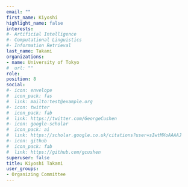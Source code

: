 ```yaml
---
email: ""
first_name: Kiyoshi
highlight_name: false
interests:
#- Artificial Intelligence
#- Computational Linguistics
#- Information Retrieval
last_name: Takami
organizations:
- name: University of Tokyo
#  url: ""
role:
position: 8
social:
#- icon: envelope
#  icon_pack: fas
#  link: mailto:test@example.org
#- icon: twitter
#  icon_pack: fab
#  link: https://twitter.com/GeorgeCushen
#- icon: google-scholar
#  icon_pack: ai
#  link: https://scholar.google.co.uk/citations?user=sIwtMXoAAAAJ
#- icon: github
#  icon_pack: fab
#  link: https://github.com/gcushen
superuser: false
title: Kiyoshi Takami
user_groups:
- Organizing Committee
---
```


<!-- Eiji Hato is a professor of ... -->

